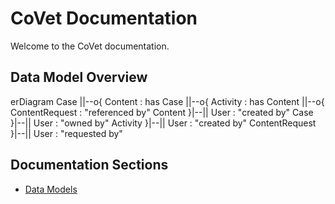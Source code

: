 # CoVet Documentation

Welcome to the CoVet documentation.

## Data Model Overview

<div class="mermaid">
erDiagram
    Case ||--o{ Content : has
    Case ||--o{ Activity : has
    Content ||--o{ ContentRequest : "referenced by"
    Content }|--|| User : "created by"
    Case }|--|| User : "owned by"
    Activity }|--|| User : "created by"
    ContentRequest }|--|| User : "requested by"
</div>

## Documentation Sections

- [Data Models](./data-models/overview.md)

